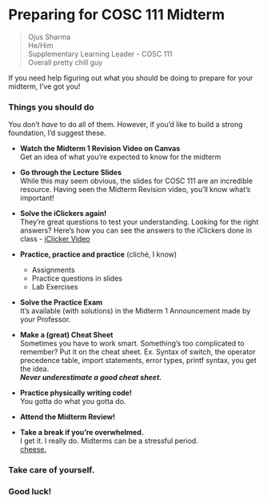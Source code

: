# Preparing for COSC 111 Midterm

> Ojus Sharma \
He/Him\
Supplementary Learning Leader - COSC 111\
Overall pretty chill guy
> 

If you need help figuring out what you should be doing to prepare for your midterm, I’ve got you!

### Things you should do

You don’t *have* to do all of them. However, if you’d like to build a strong foundation, I’d suggest these.

- **Watch the Midterm 1 Revision Video on Canvas**\
Get an idea of what you’re expected to know for the midterm

- **Go through the Lecture Slides** \
While this may seem obvious, the slides for COSC 111 are an incredible resource. Having seen the Midterm Revision video, you’ll know what’s important!

- **Solve the iClickers again!**  
They’re great questions to test your understanding.
Looking for the right answers? Here’s how you can see the answers to the iClickers done in class - [iClicker Video](https://drive.google.com/file/d/1JVns_d1UFvYN8-VCsccxkuZCF5UhebGz/view?usp=drive_link)

- **Practice, practice and practice** (cliché, I know)
    - Assignments
    - Practice questions in slides
    - Lab Exercises

- **Solve the Practice Exam**\
It’s available (with solutions) in the Midterm 1 Announcement made by your Professor.

- **Make a (great) Cheat Sheet**\
Sometimes you have to work smart.
Something’s too complicated to remember? Put it on the cheat sheet.
Ex. Syntax of switch, the operator precedence table, import statements, error types, printf syntax, you get the idea.\
***Never underestimate a good cheat sheet.***

- **Practice physically writing code!**\
You gotta do what you gotta do.

- **Attend the Midterm Review!**
- **Take a break if you’re overwhelmed.**\
I get it. I really do. Midterms can be a stressful period.\
[cheese.](https://www.youtube.com/watch?v=gh2IflEryLQ)

### Take care of yourself.
### Good luck!
